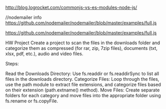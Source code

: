 http://blog.logrocket.com/commonjs-vs-es-modules-node-js/

//nodemailer info
https://github.com/nodemailer/nodemailer/blob/master/examples/full.js

https://github.com/nodemailer/nodemailer/blob/master/examples/full.js

HW
Project
Create a project to scan the files in the downloads folder and categorize them as compressed (for rar, zip, 7zip files), documents (txt, xlsx, pdf, etc.), audio and video files.

Steps:

Read the Downloads Directory: Use fs.readdir or fs.readdirSync to list all files in the downloads directory.
Categorize Files: Loop through the files, use the path module to extract file extensions, and categorize files based on their extension (path.extname() method).
Move Files: Create separate folders for each category and move files into the appropriate folder using fs.rename or fs.copyFile.

